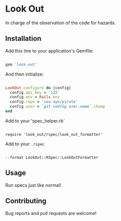 # Look Out

In charge of the observation of the code for hazards.

## Installation

Add this line to your application's Gemfile:

```ruby

gem 'look-out'

```

And then initialize:

```ruby

LookOut.configure do |config|
  config.api_key = '123'
  config.env = Rails.env
  config.repo = 'sea-aye/pirate'
  config.user = `git config user.name`.chomp
end

```

Add to your 'spec_helper.rb`

```

require 'look_out/rspec/look_out_formatter'

```

Add to your `.rspec`

```

--format LookOut::RSpec::LookOutFormatter

```

## Usage

Run specs just like normal!

## Contributing

Bug reports and pull requests are welcome!
